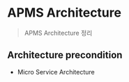# APMS Architecture

> APMS Architecture 정리

## Architecture precondition

- Micro Service Architecture
